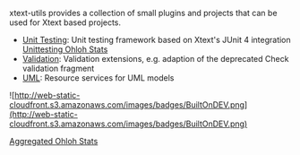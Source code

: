 xtext-utils provides a collection of small plugins and projects that can be used for Xtext based projects.

  * [Unit Testing](Unit_Testing.md): Unit testing framework based on Xtext's JUnit 4 integration [Unittesting Ohloh Stats](https://www.ohloh.net/p/xtext-unittesting-utils/analyses/latest)
  * [Validation](Validation.md): Validation extensions, e.g. adaption of the deprecated Check validation fragment
  * [UML](UML.md): Resource services for UML models

![http://web-static-cloudfront.s3.amazonaws.com/images/badges/BuiltOnDEV.png](http://web-static-cloudfront.s3.amazonaws.com/images/badges/BuiltOnDEV.png)

[Aggregated Ohloh Stats](https://www.ohloh.net/p/xtext-utils/analyses/latest)